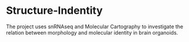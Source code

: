 # Structure-Indentity
The project uses snRNAseq and Molecular Cartography to investigate the relation between morphology and molecular identity in brain organoids.

